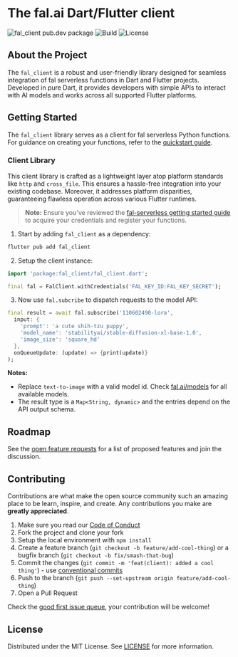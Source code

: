 # The fal.ai Dart/Flutter client

![fal_client pub.dev package](https://img.shields.io/pub/v/fal_client?color=%237527D7&label=fal_client&style=flat-square)
![Build](https://img.shields.io/github/actions/workflow/status/fal-ai/serverless-client-dart/build.yml?style=flat-square)
![License](https://img.shields.io/github/license/fal-ai/serverless-client-dart?style=flat-square)

## About the Project

The `fal_client` is a robust and user-friendly library designed for seamless integration of fal serverless functions in Dart and Flutter projects. Developed in pure Dart, it provides developers with simple APIs to interact with AI models and works across all supported Flutter platforms.

## Getting Started

The `fal_client` library serves as a client for fal serverless Python functions. For guidance on creating your functions, refer to the [quickstart guide](https://fal.ai/docs).

### Client Library

This client library is crafted as a lightweight layer atop platform standards like `http` and `cross_file`. This ensures a hassle-free integration into your existing codebase. Moreover, it addresses platform disparities, guaranteeing flawless operation across various Flutter runtimes.

> **Note:**
> Ensure you've reviewed the [fal-serverless getting started guide](https://fal.ai/docs) to acquire your credentials and register your functions.

1. Start by adding `fal_client` as a dependency:

  ```sh
  flutter pub add fal_client
  ```

2. Setup the client instance:

  ```dart
  import 'package:fal_client/fal_client.dart';

  final fal = FalClient.withCredentials('FAL_KEY_ID:FAL_KEY_SECRET');
  ```

3. Now use `fal.subcribe` to dispatch requests to the model API:

  ```dart
  final result = await fal.subscribe('110602490-lora',
    input: {
      'prompt': 'a cute shih-tzu puppy',
      'model_name': 'stabilityai/stable-diffusion-xl-base-1.0',
      'image_size': 'square_hd'
    },
    onQueueUpdate: (update) => {print(update)}
  );
  ```

**Notes:**

- Replace `text-to-image` with a valid model id. Check [fal.ai/models](https://fal.ai/models) for all available models.
- The result type is a `Map<String, dynamic>` and the entries depend on the API output schema.

## Roadmap

See the [open feature requests](https://github.com/fal-ai/serverless-client-dart/labels/enhancement) for a list of proposed features and join the discussion.

## Contributing

Contributions are what make the open source community such an amazing place to be learn, inspire, and create. Any contributions you make are **greatly appreciated**.

1. Make sure you read our [Code of Conduct](https://github.com/fal-ai/serverless-client-dart/blob/main/CODE_OF_CONDUCT.md)
2. Fork the project and clone your fork
3. Setup the local environment with `npm install`
4. Create a feature branch (`git checkout -b feature/add-cool-thing`) or a bugfix branch (`git checkout -b fix/smash-that-bug`)
5. Commit the changes (`git commit -m 'feat(client): added a cool thing'`) - use [conventional commits](https://conventionalcommits.org)
6. Push to the branch (`git push --set-upstream origin feature/add-cool-thing`)
7. Open a Pull Request

Check the [good first issue queue](https://github.com/fal-ai/serverless-client-dart/labels/good+first+issue), your contribution will be welcome!

## License

Distributed under the MIT License. See [LICENSE](https://github.com/fal-ai/serverless-client-dart/blob/main/LICENSE) for more information.
